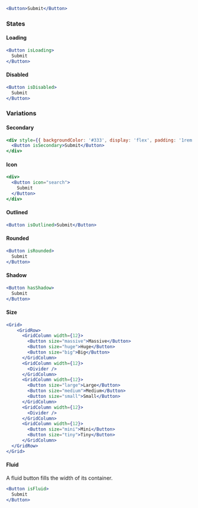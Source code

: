 ```jsx
<Button>Submit</Button>
```

### States

#### Loading

```jsx
<Button isLoading>
  Submit
</Button>
```


#### Disabled

```jsx
<Button isDisabled>
  Submit
</Button>
```

### Variations

#### Secondary

```jsx
<div style={{ backgroundColor: '#333', display: 'flex', padding: '1rem' }}>
  <Button isSecondary>Submit</Button>
</div>
```

#### Icon

```jsx
<div>
  <Button icon="search">
    Submit
  </Button>
</div>
```

#### Outlined

```jsx
<Button isOutlined>Submit</Button>
```

#### Rounded

```jsx
<Button isRounded>
  Submit
</Button>
```

#### Shadow

```jsx
<Button hasShadow>
  Submit
</Button>
```

#### Size

```jsx
<Grid>
    <GridRow>
      <GridColumn width={12}>
        <Button size="massive">Massive</Button>
        <Button size="huge">Huge</Button>
        <Button size="big">Big</Button>
      </GridColumn>
      <GridColumn width={12}>
        <Divider />
      </GridColumn>
      <GridColumn width={12}>
        <Button size="large">Large</Button>
        <Button size="medium">Medium</Button>
        <Button size="small">Small</Button>
      </GridColumn>
      <GridColumn width={12}>
        <Divider />
      </GridColumn>
      <GridColumn width={12}>
        <Button size="mini">Mini</Button>
        <Button size="tiny">Tiny</Button>
      </GridColumn>
  </GridRow>
</Grid>
```
 
#### Fluid

A fluid button fills the width of its container.

```jsx
<Button isFluid>
  Submit
</Button>
```
